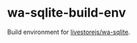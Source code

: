 # wa-sqlite-build-env

Build environment for [livestorejs/wa-sqlite](https://github.com/livestorejs/wa-sqlite). 
